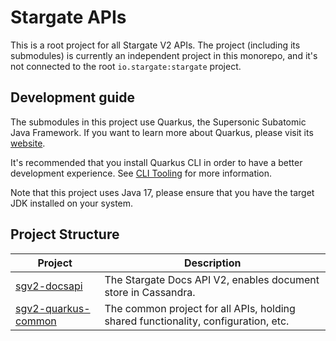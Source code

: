 # Stargate APIs

This is a root project for all Stargate V2 APIs.
The project (including its submodules) is currently an independent project in this monorepo, and it's not connected to the root `io.stargate:stargate` project.

## Development guide

The submodules in this project use Quarkus, the Supersonic Subatomic Java Framework.
If you want to learn more about Quarkus, please visit its [website](https://quarkus.io/).

It's recommended that you install Quarkus CLI in order to have a better development experience.
See [CLI Tooling](https://quarkus.io/guides/cli-tooling) for more information.

Note that this project uses Java 17, please ensure that you have the target JDK installed on your system.

## Project Structure

| Project                                    | Description                                                                        |
|--------------------------------------------|------------------------------------------------------------------------------------|
| [sgv2-docsapi](sgv2-docsapi)               | The Stargate Docs API V2, enables document store in Cassandra.                     |
| [sgv2-quarkus-common](sgv2-quarkus-common) | The common project for all APIs, holding shared functionality, configuration, etc. |
